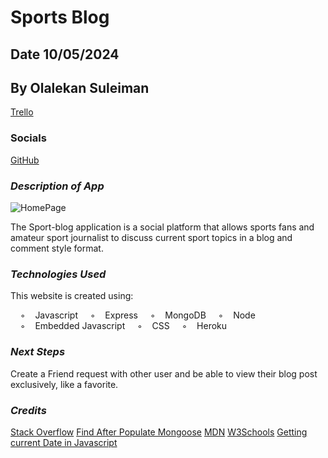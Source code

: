 # Sports Blog

## Date 10/05/2024

## By Olalekan Suleiman

[Trello](https://trello.com/invite/b/66fa1b59934207e1c362366b/ATTI813802fede4c62d7f3e78a99d8635343B22F6D73/blog-post-development)

### Socials
[GitHub](https://github.com/lalekan)


### **_Description of App_**

![HomePage](Screenshot%202024-10-05%20at%209.39.01 AM.png)

The Sport-blog application is a social platform that allows sports fans and amateur sport journalist to discuss current sport topics in a blog and comment style format.

### **_Technologies Used_**

This website is created using: 

    ◦    Javascript
    ◦    Express
    ◦    MongoDB
    ◦    Node
    ◦    Embedded Javascript
    ◦    CSS
    ◦    Heroku

### **_Next Steps_**
Create a Friend request with other user and be able to view their blog post exclusively, like a favorite.

### **_Credits_**
[Stack Overflow](https://stackoverflow.com/questions/38653485/making-one-to-many-relation-array-in-javascript)
[Find After Populate Mongoose](  https://stackoverflow.com/questions/31357745/find-after-populate-mongoose)
[MDN]( https://developer.mozilla.org/en-US/docs/Web/HTTP/Status)
[W3Schools](https://www.w3schools.com/js/js_errors.asp)
[Getting current Date in Javascript]( https://stackoverflow.com/questions/1531093/how-do-i-get-the-current-date-in-javascript)

